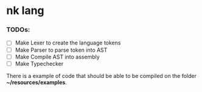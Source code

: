 # nk lang

### TODOs:

- [ ] Make Lexer to create the language tokens
- [ ] Make Parser to parse token into AST
- [ ] Make Compile AST into assembly
- [ ] Make Typechecker

There is a example of code that should be able to be compiled
on the folder **~/resources/examples**.
